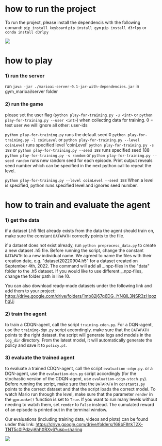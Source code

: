 # how to run the project

To run the project, please install the dependencis with the following comand:
`pip install keyboard`
`pip install gym`
`pip install d3rlpy` or `conda install d3rlpy`

![](https://media.giphy.com/media/I2zHuH7w3hQ89aTCFa/giphy.gif)

# how to play

### 1) run the server

run `java -jar ./marioai-server-0.1-jar-with-dependencies.jar` in gym_marioai/server folder

### 2) run the game

please set the user flag (`python play-for-training.py -u <int>` or `python play-for-training.py --user <int>`) when collecting data for training.
0 = test user we will ignore
all other: user-ids

`python play-for-training.py` runs the default seed 0
`python play-for-training.py -l coinLevel` or `python play-for-training.py --level coinLevel` runs specified level 'coinLevel'
`python play-for-training.py -s 188` or `python play-for-training.py --seed 188` runs specified seed 188
`python play-for-training.py -s random` or `python play-for-training.py --seed random` runs new random seed for each episode. Print output reveals seed number which can be specified in the next python call to repeat the level.

`python play-for-training.py --level coinLevel --seed 188` When a level is specified, python runs specified level and ignores seed number.


# how to train and evaluate the agent

### 1) get the data

if a dataset (.h5 file) already exists from the data the agent should train on, make sure the constant `DATAPATH` correctly points to the file.

if a dataset does not exist already, run `python preprocess_data.py` to create a new dataset .h5 file. Before running the script, change the constant `DATAPATH` to a new individual name. We agreed to name the files with their creation date, e.g. "dataset20220904.h5" for a dataset created on September 4th, 2022.
The command will add all _.npz-files in the "data" folder to the .h5 dataset. If you would like to use different _.npz-files, change the folder path in line 10.

You can also download ready-made datasets under the following link and add them to your project: https://drive.google.com/drive/folders/1mb82j67q6DG_lYNQlL3NSR3zHqozhgUj

### 2) train the agent

to train a CDQN-agent, call the script `training-cdqn.py`. For a DQN-agent, use the `training-dqn.py` script accordingly.
make sure that the `DATAPATH` points to the right dataset.
the script will generate logs and models in the `log_dir` directory. From the latest model, it will automatically generate the policy and save it to `policy.pt`.

### 3) evaluate the trained agent

to evaluate a trained CDQN-agent, call the script `evaluation-cdqn.py`. or a DQN-agent, use the `evaluation-dqn.py` script accordingly (for the stochastic version of the CDQN-agent, use `evaluation-cdqn-stoch.py`). Before running the script, make sure that the `DATAPATH` in `constants.py` points to the correct dataset and that the script loads the correct model. To watch Mario run through the level, make sure that the parameter `render` in the `gym.make()` function is set to `True`. If you want to run many levels without needing to watch them, set `render` to `False` instead. The cumulated reward of an episode is printed out in the terminal window. 

Our evaluations (including training data, videos and plots) can be found under this link: https://drive.google.com/drive/folders/168bFIhtkT2X-TNT5c0IPdzyjAhhXRXy6?usp=sharing

![](https://media.giphy.com/media/k1eyXufeMRyrow6PNJ/giphy.gif)
